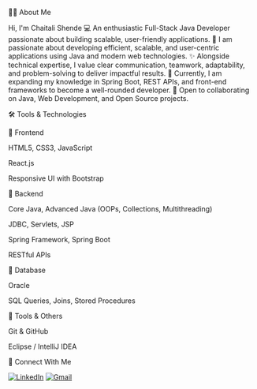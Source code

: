 👩‍💻 About Me

Hi, I'm Chaitali Shende 
💻 An enthusiastic Full-Stack Java Developer passionate about building scalable, user-friendly applications.
🚀 I am passionate about developing efficient, scalable, and user-centric applications using Java and modern web technologies.
✨ Alongside technical expertise, I value clear communication, teamwork, adaptability, and problem-solving to deliver impactful results.
🌱 Currently, I am expanding my knowledge in Spring Boot, REST APIs, and front-end frameworks to become a well-rounded developer.
🤝 Open to collaborating on Java, Web Development, and Open Source projects.


🛠️ Tools & Technologies

🔹 Frontend

HTML5, CSS3, JavaScript 

React.js 

Responsive UI with Bootstrap

🔹 Backend

Core Java, Advanced Java (OOPs, Collections, Multithreading)

JDBC, Servlets, JSP

Spring Framework, Spring Boot

RESTful APIs

🔹 Database

Oracle 

SQL Queries, Joins, Stored Procedures

🔹 Tools & Others

Git & GitHub

Eclipse / IntelliJ IDEA

🔗 Connect With Me  

[![LinkedIn](https://img.icons8.com/color/48/000000/linkedin.png)](www.linkedin.com/in/chaitali-shende-a28779256)  [![Gmail](https://img.icons8.com/color/48/000000/gmail-new.png)](mailto:your-chaitaliishendde@gmail.com)  
